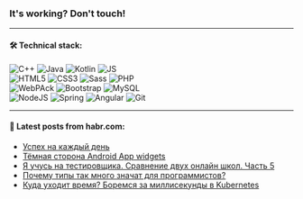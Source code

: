 ### It's working? Don't touch!

---

#### 🛠️ Technical stack:

![C++](https://img.shields.io/badge/C++-informational?logo=c%2B%2B&style=flat&logoColor=white&color=9C033A)
![Java](https://img.shields.io/badge/Java-informational?logo=java&style=flat&logoColor=white&color=007396)
![Kotlin](https://img.shields.io/badge/Kotlin-informational?logo=Kotlin&style=flat&logoColor=white&color=0095D5)
![JS](https://img.shields.io/badge/JS-informational?logo=javaScript&style=flat&logoColor=black&color=F7Df1E) <br>
![HTML5](https://img.shields.io/badge/HTML5-informational?logo=html5&style=flat&logoColor=white&color=E34F26)
![CSS3](https://img.shields.io/badge/CSS3-informational?logo=css3&style=flat&logoColor=white&color=157286)
![Sass](https://img.shields.io/badge/Saas-informational?logo=sass&style=flat&logoColor=white&color=hotpink)
![PHP](https://img.shields.io/badge/PHP-informational?logo=php&style=flat&logoColor=white&color=777BB4) <br>
![WebPAck](https://img.shields.io/badge/WebPack-informational?logo=webPack&style=flat&logoColor=white&color=FF6F00)
![Bootstrap](https://img.shields.io/badge/Bootstrap-informational?logo=Bootstrap&style=flat&logoColor=white&color=7952B3)
![MySQL](https://img.shields.io/badge/MySQL-informational?logo=MySQL&style=flat&logoColor=white&color=00f) <br>
![NodeJS](https://img.shields.io/badge/NodeJS-informational?logo=node.js&style=flat&logoColor=white&color=43853D)
![Spring](https://img.shields.io/badge/Spring-informational?logo=Spring&style=flat&logoColor=white&color=0A9EDC)
![Angular](https://img.shields.io/badge/Vue-informational?logo=vue.js&style=flat&logoColor=white&color=red)
![Git](https://img.shields.io/badge/Git-informational?logo=git&style=flat&logoColor=white&color=darkorange)

___

#### 💬 Latest posts from habr.com:

<!-- BLOG-POST-LIST:START -->
- [Успех на каждый день](https://habr.com/ru/post/662942/?utm_source=habrahabr&utm_medium=rss&utm_campaign=662942)
- [Тёмная сторона Android App widgets](https://habr.com/ru/post/662930/?utm_source=habrahabr&utm_medium=rss&utm_campaign=662930)
- [Я учусь на тестировщика. Сравнение двух онлайн школ. Часть 5](https://habr.com/ru/post/662910/?utm_source=habrahabr&utm_medium=rss&utm_campaign=662910)
- [Почему типы так много значат для программистов?](https://habr.com/ru/post/662888/?utm_source=habrahabr&utm_medium=rss&utm_campaign=662888)
- [Куда уходит время? Боремся за миллисекунды в Kubernetes](https://habr.com/ru/post/662758/?utm_source=habrahabr&utm_medium=rss&utm_campaign=662758)
<!-- BLOG-POST-LIST:END -->
